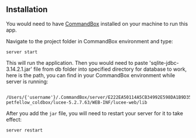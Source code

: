 
## Installation

You would need to have  [CommandBox](http://www.ortussolutions.com/products/commandbox) installed on your machine to run this app.  

Navigate to the project folder in CommandBox environment and type:

```
server start
```

This will run the application. Then you would need to paste 'sqlite-jdbc-3.14.2.1.jar' file from db folder into specified directory for database to work, here is the path, you can find in your CommandBox environment while server is running:
```
 /Users/{'username'}/.CommandBox/server/E222EA50114A5CB34992E598DA1B9D35-petfellow_coldbox/lucee-5.2.7.63/WEB-INF/lucee-web/lib
```
After you add the `jar` file, you will need to restart your server for it to take effect:
```
server restart
```

